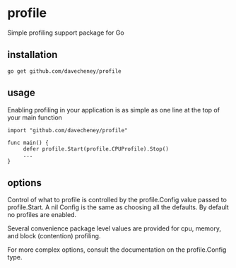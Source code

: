 profile
=======

Simple profiling support package for Go

installation
------------

    go get github.com/davecheney/profile

usage
-----

Enabling profiling in your application is as simple as one line at the top of your main function

    import "github.com/davecheney/profile"

    func main() {
         defer profile.Start(profile.CPUProfile).Stop()
         ...
    }

options
-------

Control of what to profile is controlled by the profile.Config value passed to profile.Start. A nil
Config is the same as choosing all the defaults. By default no profiles are enabled.

Several convenience package level values are provided for cpu, memory, and block (contention) profiling. 

For more complex options, consult the documentation on the profile.Config type.
